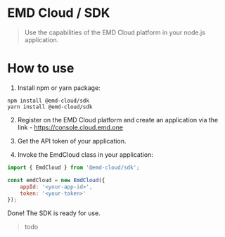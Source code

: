 # EMD Cloud / SDK

> Use the capabilities of the EMD Cloud platform in your node.js application.

# How to use

1. Install npm or yarn package:

```
npm install @emd-cloud/sdk
yarn install @emd-cloud/sdk
```

2. Register on the EMD Cloud platform and create an application via the link - https://console.cloud.emd.one

3. Get the API token of your application.

4. Invoke the EmdCloud class in your application:

```javascript
import { EmdCloud } from '@emd-cloud/sdk';

const emdCloud = new EmdCloud({
    appId: '<your-app-id>',
    token: '<your-token>'
});
```

Done! The SDK is ready for use.

> todo
